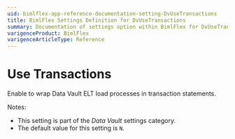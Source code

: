 ```yaml
---
uid: bimlflex-app-reference-documentation-setting-DvUseTransactions
title: BimlFlex Settings Definition for DvUseTransactions
summary: Documentation of settings option within BimlFlex for DvUseTransactions
varigenceProduct: BimlFlex
varigenceArticleType: Reference
---
```


# Use Transactions

Enable to wrap Data Vault ELT load processes in transaction statements.

Notes:

* This setting is part of the *Data Vault* settings category.
* The default value for this setting is `N`.
